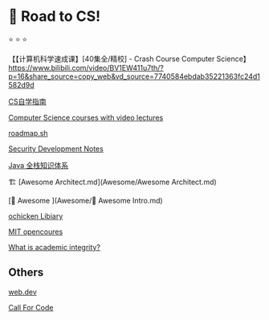 # 🚏 Road to CS!

⭐️ ⭐️ ⭐️

【【计算机科学速成课】[40集全/精校] - Crash Course Computer Science】 https://www.bilibili.com/video/BV1EW411u7th/?p=16&share_source=copy_web&vd_source=7740584ebdab35221363fc24d1582d9d



[CS自学指南](https://github.com/PKUFlyingPig/cs-self-learning)

[Computer Science courses with video lectures](https://github.com/Developer-Y/cs-video-courses)

[roadmap.sh](https://roadmap.sh)

[Security Development Notes](https://testercc.github.io)

[Java 全栈知识体系](https://pdai.tech)



:building_construction: [Awesome Architect.md](Awesome/Awesome Architect.md) 

 [🤯 Awesome ](Awesome/🤯 Awesome Intro.md) 



[ochicken Libiary ](https://ochicken.top/Library/)

[MIT opencoures](https://ocw.mit.edu/index.htm)

[What is academic integrity?](http://integrity.mit.edu/handbook/academic-integrity-mit/what-academic-integrity)



## Others

[web.dev](https://web.dev/learn/)

[Call For Code](https://callforcode.org)
